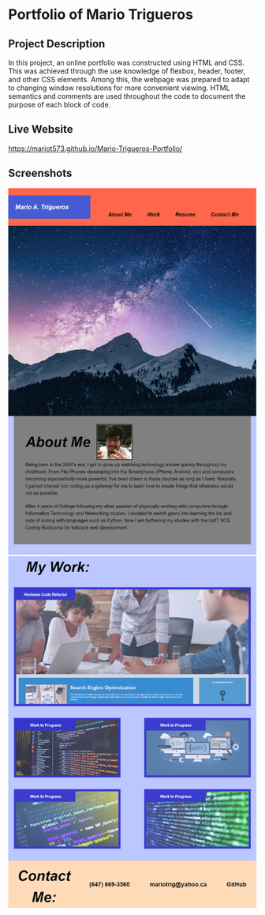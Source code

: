 # Portfolio of Mario Trigueros

## Project Description
In this project, an online portfolio was constructed using HTML and CSS. This was achieved through the use knowledge of flexbox, header, footer, and other CSS elements. Among this, the webpage was prepared to adapt to changing window resolutions for more convenient viewing. HTML semantics and comments are used throughout the code to document the purpose of each block of code.

## Live Website

https://mariot573.github.io/Mario-Trigueros-Portfolio/

## Screenshots

![Screenshot of Header, Standalone Image, and About Me Section](./assets/images/portfolioscreenshotone.png)
![Screenshot of Work Projects and Contact Me Sections](./assets/images/portfolioscreenshottwo.png)
